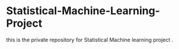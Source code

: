 # Statistical-Machine-Learning-Project
this is the private repository for Statistical Machine learning project .
